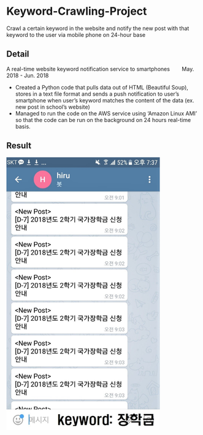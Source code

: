 # Keyword-Crawling-Project
Crawl a certain keyword in the website and notify the new post with that keyword to the user via mobile phone on 24-hour base

## Detail
A real-time website keyword notification service to smartphones &nbsp;&nbsp;&nbsp;&nbsp;&nbsp;&nbsp; May. 2018 - Jun. 2018
* Created a Python code that pulls data out of HTML (Beautiful Soup), stores in a text file format and sends a push notification to user’s smartphone when user’s keyword matches the content of the data (ex. new post in school’s website) 
* Managed to run the code on the AWS service using ‘Amazon Linux AMI’ so that the code can be run on the background on 24 hours real-time basis.

## Result
<img src="post_screenshot.jpg" alt="result" width="400">
